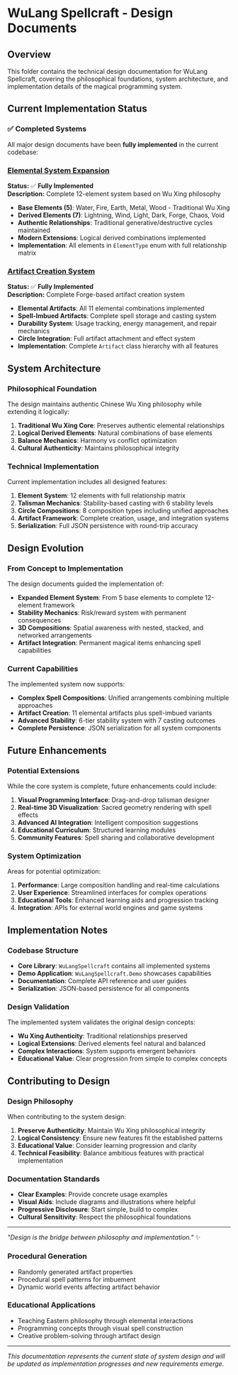 # WuLang Spellcraft - Design Documents

## Overview
This folder contains the technical design documentation for WuLang Spellcraft, covering the philosophical foundations, system architecture, and implementation details of the magical programming system.

## Current Implementation Status

### ✅ Completed Systems
All major design documents have been **fully implemented** in the current codebase:

### [Elemental System Expansion](./elemental-system-expansion.md)
**Status:** ✅ **Fully Implemented**  
**Description:** Complete 12-element system based on Wu Xing philosophy
- **Base Elements (5)**: Water, Fire, Earth, Metal, Wood - Traditional Wu Xing
- **Derived Elements (7)**: Lightning, Wind, Light, Dark, Forge, Chaos, Void
- **Authentic Relationships**: Traditional generative/destructive cycles maintained
- **Modern Extensions**: Logical derived combinations implemented
- **Implementation**: All elements in `ElementType` enum with full relationship matrix

### [Artifact Creation System](./artifact-creation-system.md)
**Status:** ✅ **Fully Implemented**  
**Description:** Complete Forge-based artifact creation system
- **Elemental Artifacts**: All 11 elemental combinations implemented
- **Spell-Imbued Artifacts**: Complete spell storage and casting system
- **Durability System**: Usage tracking, energy management, and repair mechanics
- **Circle Integration**: Full artifact attachment and effect system
- **Implementation**: Complete `Artifact` class hierarchy with all features

## System Architecture

### Philosophical Foundation
The design maintains authentic Chinese Wu Xing philosophy while extending it logically:

1. **Traditional Wu Xing Core**: Preserves authentic elemental relationships
2. **Logical Derived Elements**: Natural combinations of base elements
3. **Balance Mechanics**: Harmony vs conflict optimization
4. **Cultural Authenticity**: Maintains philosophical integrity

### Technical Implementation
Current implementation includes all designed features:

1. **Element System**: 12 elements with full relationship matrix
2. **Talisman Mechanics**: Stability-based casting with 6 stability levels
3. **Circle Compositions**: 8 composition types including unified approaches  
4. **Artifact Framework**: Complete creation, usage, and integration systems
5. **Serialization**: Full JSON persistence with round-trip accuracy

## Design Evolution

### From Concept to Implementation
The design documents guided the implementation of:

- **Expanded Element System**: From 5 base elements to complete 12-element framework
- **Stability Mechanics**: Risk/reward system with permanent consequences
- **3D Compositions**: Spatial awareness with nested, stacked, and networked arrangements
- **Artifact Integration**: Permanent magical items enhancing spell capabilities

### Current Capabilities
The implemented system now supports:

- **Complex Spell Compositions**: Unified arrangements combining multiple approaches
- **Artifact Creation**: 11 elemental artifacts plus spell-imbued variants
- **Advanced Stability**: 6-tier stability system with 7 casting outcomes
- **Complete Persistence**: JSON serialization for all system components

## Future Enhancements

### Potential Extensions
While the core system is complete, future enhancements could include:

1. **Visual Programming Interface**: Drag-and-drop talisman designer
2. **Real-time 3D Visualization**: Sacred geometry rendering with spell effects
3. **Advanced AI Integration**: Intelligent composition suggestions
4. **Educational Curriculum**: Structured learning modules
5. **Community Features**: Spell sharing and collaborative development

### System Optimization
Areas for potential optimization:

1. **Performance**: Large composition handling and real-time calculations
2. **User Experience**: Streamlined interfaces for complex operations
3. **Educational Tools**: Enhanced learning aids and progression tracking
4. **Integration**: APIs for external world engines and game systems

## Implementation Notes

### Codebase Structure
- **Core Library**: `WuLangSpellcraft` contains all implemented systems
- **Demo Application**: `WuLangSpellcraft.Demo` showcases capabilities
- **Documentation**: Complete API reference and user guides
- **Serialization**: JSON-based persistence for all components

### Design Validation
The implemented system validates the original design concepts:

- **Wu Xing Authenticity**: Traditional relationships preserved
- **Logical Extensions**: Derived elements feel natural and balanced
- **Complex Interactions**: System supports emergent behaviors
- **Educational Value**: Clear progression from simple to complex concepts

## Contributing to Design

### Design Philosophy
When contributing to the system design:

1. **Preserve Authenticity**: Maintain Wu Xing philosophical integrity
2. **Logical Consistency**: Ensure new features fit the established patterns
3. **Educational Value**: Consider learning progression and clarity
4. **Technical Feasibility**: Balance ambitious features with practical implementation

### Documentation Standards
- **Clear Examples**: Provide concrete usage examples
- **Visual Aids**: Include diagrams and illustrations where helpful
- **Progressive Disclosure**: Start simple, build to complex
- **Cultural Sensitivity**: Respect the philosophical foundations

---

*"Design is the bridge between philosophy and implementation."* ✨

### Procedural Generation
- Randomly generated artifact properties
- Procedural spell patterns for imbuement
- Dynamic world events affecting artifact behavior

### Educational Applications
- Teaching Eastern philosophy through elemental interactions
- Programming concepts through visual spell construction
- Creative problem-solving through artifact design

---

*This documentation represents the current state of system design and will be updated as implementation progresses and new requirements emerge.*
